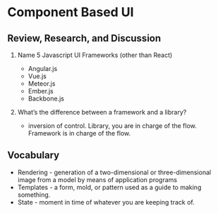 # Component Based UI

## Review, Research, and Discussion

1. Name 5 Javascript UI Frameworks (other than React)
    - Angular.js
    - Vue.js
    - Meteor.js
    - Ember.js
    - Backbone.js

2. What’s the difference between a framework and a library?
    - inversion of control. Library, you are in charge of the flow. Framework is in charge of the flow.

## Vocabulary

- Rendering - generation of a two-dimensional or three-dimensional image from a model by means of application programs
- Templates - a form, mold, or pattern used as a guide to making something.
- State - moment in time of whatever you are keeping track of.